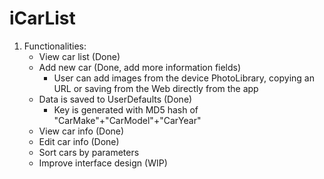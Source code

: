# iCarList

1. Functionalities:
    * View car list (Done)
    * Add new car (Done, add more information fields)
        * User can add images from the device PhotoLibrary, copying an URL or saving from the Web directly from the app
    * Data is saved to UserDefaults (Done)
        * Key is generated with MD5 hash of "CarMake"+"CarModel"+"CarYear"
    * View car info (Done)
    * Edit car info (Done)
    * Sort cars by parameters
    * Improve interface design (WIP)
